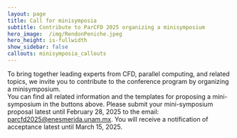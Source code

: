 ```yaml
---
layout: page
title: Call for minisymposia
subtitle: Contribute to ParCFD 2025 organizing a minisymposium
hero_image:  /img/RendonPeniche.jpeg
hero_height: is-fullwidth
show_sidebar: false
callouts: minisymposia_callouts
---
```


<!-- {% include notification.html message="Site under construction, information will be updated very soon." %} -->

To bring together leading experts from CFD, parallel computing, and related topics, we invite you to contribute to the conference program by organizing a minisymposium.  
You can find all related information and the templates for proposing a mini-symposium in the buttons above.
Please submit your mini-symposium proposal latest until February 28, 2025 to the email: [parcfd2025@enesmerida.unam.mx](mailto:parcfd2025@enesmerida.unam.mx). You will receive a notification of acceptance latest until March 15, 2025.


